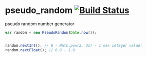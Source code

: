 pseudo_random [![Build Status](https://travis-ci.org/nathanfaucett/js-pseudo_random.svg?branch=master)](https://travis-ci.org/nathanfaucett/js-pseudo_random)
======
pseudo random number generator


```javascript
var random = new PseudoRandom(Date.now());


random.nextInt(); // 0 - Math.pow(2, 31) - 1 max integer value;
random.nextFloat(); // 0.0 - 1.0
```
